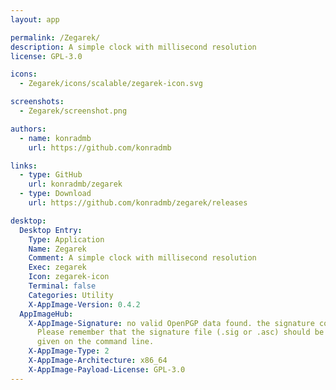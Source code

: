 ```yaml
---
layout: app

permalink: /Zegarek/
description: A simple clock with millisecond resolution
license: GPL-3.0

icons:
  - Zegarek/icons/scalable/zegarek-icon.svg

screenshots:
  - Zegarek/screenshot.png

authors:
  - name: konradmb
    url: https://github.com/konradmb

links:
  - type: GitHub
    url: konradmb/zegarek
  - type: Download
    url: https://github.com/konradmb/zegarek/releases

desktop:
  Desktop Entry:
    Type: Application
    Name: Zegarek
    Comment: A simple clock with millisecond resolution
    Exec: zegarek
    Icon: zegarek-icon
    Terminal: false
    Categories: Utility
    X-AppImage-Version: 0.4.2
  AppImageHub:
    X-AppImage-Signature: no valid OpenPGP data found. the signature could not be verified.
      Please remember that the signature file (.sig or .asc) should be the first file
      given on the command line.
    X-AppImage-Type: 2
    X-AppImage-Architecture: x86_64
    X-AppImage-Payload-License: GPL-3.0
---
```

